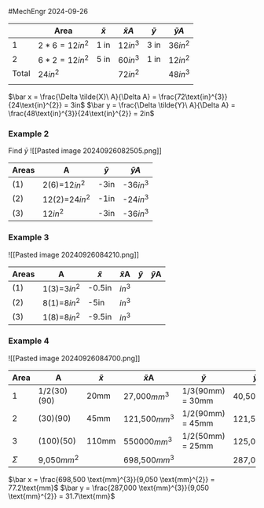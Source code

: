 #MechEngr 2024-09-26

|       | Area           | $\tilde{x}$ | $\tilde{x}A$ | $\tilde{y}$ | $\tilde{y}A$ |
| ----- | -------------- | ----------- | ------------ | ----------- | ------------ |
| 1     | $2*6=12in^{2}$ | 1 in        | 1$2 in^3$    | 3 in        | $36 in^{2}$  |
| 2     | $6*2=12in^{2}$ | 5 in        | $60in^{3}$   | 1 in        | $12 in^{2}$  |
| Total | $24in^{2}$     |             | $72 in^{2}$  |             | $48in^{3}$   |
|       |                |             |              |             |              |
$\bar x = \frac{\Delta \tilde{X}\ A}{\Delta A} = \frac{72\text{in}^{3}}{24\text{in}^{2}} = 3in$
$\bar y = \frac{\Delta \tilde{Y}\ A}{\Delta A} = \frac{48\text{in}^{3}}{24\text{in}^{2}} = 2in$

### Example 2
Find $\bar y$
 ![[Pasted image 20240926082505.png]]


| Areas | A              | $\tilde{y}$ | $\tilde{y}A$ |
| ----- | -------------- | ----------- | ------------ |
| (1)   | 2(6)=12$in^2$  | -3in        | -36$in^3$    |
| (2)   | 12(2)=24$in^2$ | -1in        | -24$in^3$    |
| (3)   | 12$in^2$       | -3in        | -36$in^3$    |

### Example 3
![[Pasted image 20240926084210.png]]

| Areas | A            | $\tilde{x}$ | $\tilde{x}$A | $\tilde{y}$ | $\tilde{y}$A |
| ----- | ------------ | ----------- | ------------ | ----------- | ------------ |
| (1)   | 1(3)=3$in^2$ | -0.5in      | $in^3$       |             |              |
| (2)   | 8(1)=8$in^2$ | -5in        | $in^3$       |             |              |
| (3)   | 1(8)=8$in^2$ | -9.5in      | $in^3$       |             |              |

### Example 4
![[Pasted image 20240926084700.png]]

| Area     | A             | $\tilde{x}$ | $\tilde{x}$A    | $\tilde{y}$      | $\tilde{y}$A    |
| -------- | ------------- | ----------- | --------------- | ---------------- | --------------- |
| 1        | 1/2(30)(90)   | 20mm        | 27,000$mm^{3}$  | 1/3(90mm) = 30mm | 40,500$mm^{3}$  |
| 2        | (30)(90)      | 45mm        | 121,500$mm^{3}$ | 1/2(90mm) = 45mm | 121,500$mm^{3}$ |
| 3        | (100)(50)     | 110mm       | 550000$mm^{3}$  | 1/2(50mm) = 25mm | 125,000$mm^{3}$ |
| $\Sigma$ | 9,050$mm^{2}$ |             | 698,500$mm^{3}$ |                  | 287,000$mm^{3}$ |
$\bar x = \frac{698,500 \text{mm}^{3}}{9,050 \text{mm}^{2}} = 77.2\text{mm}$ 
$\bar y = \frac{287,000 \text{mm}^{3}}{9,050 \text{mm}^{2}} = 31.7\text{mm}$ 